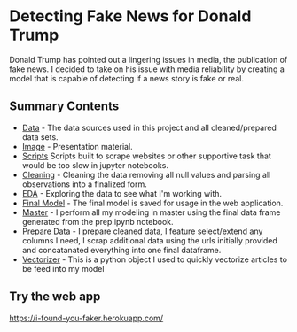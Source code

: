 # Detecting Fake News for Donald Trump
Donald Trump has pointed out a lingering issues in media, the publication of fake news. I decided to take on his issue with media reliability by creating a model that is capable of detecting if a news story is fake or real.

## Summary Contents
* [Data](https://github.com/LaurentStar/Cap-Stone/tree/master/data) - The data sources used in this project and all cleaned/prepared data sets.
* [Image](https://github.com/LaurentStar/Cap-Stone/tree/master/image) - Presentation material.
* [Scripts](https://github.com/LaurentStar/Cap-Stone/tree/master/scripts) Scripts built to scrape websites or other supportive task that would be too slow in jupyter notebooks.
* [Cleaning](https://github.com/LaurentStar/Cap-Stone/blob/master/cleaning.ipynb) - Cleaning the data removing all null values and parsing all observations into a finalized form.
* [EDA](https://github.com/LaurentStar/Cap-Stone/blob/master/exploratory_data_analysis.ipynb) - Exploring the data to see what I'm working with.
* [Final Model](https://github.com/LaurentStar/Cap-Stone/blob/master/final_model.pkl) - The final model is saved for usage in the web application. 
* [Master](https://github.com/LaurentStar/Cap-Stone/blob/master/master.ipynb) - I perform all my modeling in master using the final data frame generated from the prep.ipynb notebook.
* [Prepare Data](https://github.com/LaurentStar/Cap-Stone/blob/master/prep.ipynb) - I prepare cleaned data, I feature select/extend any columns I need, I scrap additional data using the urls initially provided and concatanated everything into one final dataframe.
* [Vectorizer](https://github.com/LaurentStar/Cap-Stone/blob/master/vectorizer.pkl) - This is a python object I used to quickly vectorize articles to be feed into my model




## Try the web app
https://i-found-you-faker.herokuapp.com/
